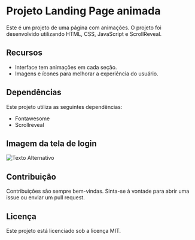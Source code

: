 # Projeto Landing Page animada

Este é um projeto de uma página com animações. O projeto foi desenvolvido utilizando HTML, CSS, JavaScript e ScrollReveal.

## Recursos

- Interface tem animações em cada seção.
- Imagens e ícones para melhorar a experiência do usuário.


## Dependências

Este projeto utiliza as seguintes dependências:

- Fontawesome
- Scrollreveal

## Imagem da tela de login
![Texto Alternativo]([https://github.com/marcosoliveira253/tela-login/blob/main/img/tela.png](https://github.com/marcosoliveira253/landingpage_animada/blob/main/src/images/Tela%20Macbook-Air.png?raw=true))


## Contribuição

Contribuições são sempre bem-vindas. Sinta-se à vontade para abrir uma issue ou enviar um pull request.

## Licença

Este projeto está licenciado sob a licença MIT.
